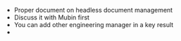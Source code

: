 - Proper document on headless document management
- Discuss it with Mubin first
- You can add other engineering manager in a key result
-
